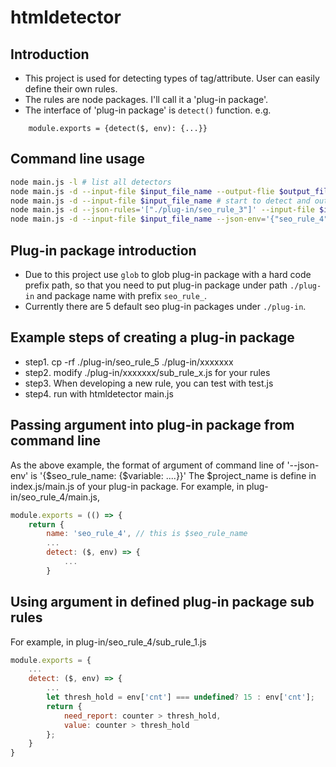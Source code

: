 # htmldetector
## Introduction
- This project is used for detecting types of tag/attribute. User can easily define their own rules.
- The rules are node packages. I'll call it a 'plug-in package'.
- The interface of 'plug-in package' is `detect()` function. 
e.g.
```
    module.exports = {detect($, env): {...}}
```

## Command line usage
```sh
node main.js -l # list all detectors
node main.js -d --input-file $input_file_name --output-flie $output_filename # start to detect and output to $output_filename
node main.js -d --input-file $input_file_name # start to detect and output to console
node main.js -d --json-rules='["./plug-in/seo_rule_3"]' --input-file $input_file_name # start to detect and specify only detect with rule: seo_rule_3, if no json-rules means run all rules.
node main.js -d --input-file $input_file_name --json-env='{"seo_rule_4": {"cnt": 3}}' # pass cnt argument for seo_rule_4
```

## Plug-in package introduction
  - Due to this project use `glob` to glob plug-in package with a hard code prefix path, so that you need to put plug-in package under path `./plug-in` and package name with prefix `seo_rule_`.
  - Currently there are 5 default seo plug-in packages under `./plug-in`.

## Example steps of creating a plug-in package
  - step1. cp -rf ./plug-in/seo_rule_5 ./plug-in/xxxxxxx
  - step2. modify ./plug-in/xxxxxxx/sub_rule_x.js for your rules
  - step3. When developing a new rule, you can test with test.js
  - step4. run with htmldetector main.js

## Passing argument into plug-in package from command line
As the above example, the format of argument of command line of '--json-env' is '{$seo_rule_name: {$variable: ....}}'
The $project_name is define in index.js/main.js of your plug-in package. For example, in plug-in/seo_rule_4/main.js,

```javascript
module.exports = (() => {
    return {
        name: 'seo_rule_4', // this is $seo_rule_name
        ...
        detect: ($, env) => {
            ...
        }
```

## Using argument in defined plug-in package sub rules
For example, in plug-in/seo_rule_4/sub_rule_1.js

```javascript
module.exports = {
    ...
    detect: ($, env) => {
        ...
        let thresh_hold = env['cnt'] === undefined? 15 : env['cnt'];
        return {
            need_report: counter > thresh_hold,
            value: counter > thresh_hold
        };
    }
}

```

